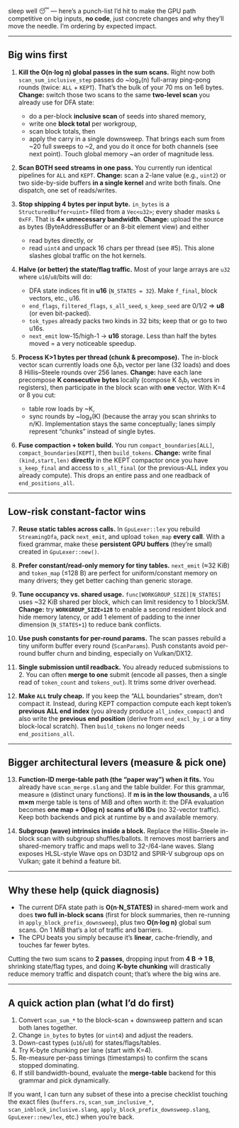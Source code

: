 sleep well 😴 — here’s a punch-list I’d hit to make the GPU path competitive on big inputs, **no code**, just concrete changes and why they’ll move the needle. I’m ordering by expected impact.

---

## Big wins first

1. **Kill the O(n·log n) global passes in the sum scans.**
   Right now both `scan_sum_inclusive_step` passes do \~log₂(n) full-array ping-pong rounds (twice: `ALL` + `KEPT`). That’s the bulk of your 70 ms on 1e6 bytes.
   **Change:** switch those two scans to the same **two-level scan** you already use for DFA state:

   * do a per-block **inclusive scan** of seeds into shared memory,
   * write one **block total** per workgroup,
   * scan block totals, then
   * apply the carry in a single downsweep.
     That brings each sum from \~20 full sweeps to \~2, and you do it once for both channels (see next point). Touch global memory \~an order of magnitude less.

2. **Scan BOTH seed streams in one pass.**
   You currently run identical pipelines for `ALL` and `KEPT`.
   **Change:** scan a 2-lane value (e.g., `uint2`) or two side-by-side buffers **in a single kernel** and write both finals. One dispatch, one set of reads/writes.

3. **Stop shipping 4 bytes per input byte.**
   `in_bytes` is a `StructuredBuffer<uint>` filled from a `Vec<u32>`; every shader masks `& 0xFF`. That is **4× unnecessary bandwidth**.
   **Change:** upload the source as bytes (ByteAddressBuffer or an 8-bit element view) and either

   * read bytes directly, or
   * read `uint4` and unpack 16 chars per thread (see #5).
     This alone slashes global traffic on the hot kernels.

4. **Halve (or better) the state/flag traffic.**
   Most of your large arrays are `u32` where `u16`/`u8`/bits will do:

   * DFA state indices fit in **u16** (`N_STATES = 32`). Make `f_final`, block vectors, etc., u16.
   * `end_flags`, `filtered_flags`, `s_all_seed`, `s_keep_seed` are 0/1/2 ⇒ **u8** (or even bit-packed).
   * `tok_types` already packs two kinds in 32 bits; keep that or go to two u16s.
   * `next_emit` low-15/high-1 → **u16** storage.
     Less than half the bytes moved = a very noticeable speedup.

5. **Process K>1 bytes per thread (chunk & precompose).**
   The in-block vector scan currently loads one δ₍b₎ vector per lane (32 loads) and does 8 Hillis–Steele rounds over 256 lanes.
   **Change:** have each lane precompose **K consecutive bytes** locally (compose K δ₍b₎ vectors in registers), then participate in the block scan with **one** vector. With K=4 or 8 you cut:

   * table row loads by \~K,
   * sync rounds by \~log₂(K) (because the array you scan shrinks to n/K).
     Implementation stays the same conceptually; lanes simply represent “chunks” instead of single bytes.

6. **Fuse compaction + token build.**
   You run `compact_boundaries[ALL]`, `compact_boundaries[KEPT]`, then `build_tokens`.
   **Change:** write final `(kind,start,len)` **directly** in the KEPT compactor once you have `s_keep_final` and access to `s_all_final` (or the previous-ALL index you already compute). This drops an entire pass and one readback of `end_positions_all`.

---

## Low-risk constant-factor wins

7. **Reuse static tables across calls.**
   In `GpuLexer::lex` you rebuild `StreamingDfa`, pack `next_emit`, and upload `token_map` **every call**. With a fixed grammar, make these **persistent GPU buffers** (they’re small) created in `GpuLexer::new()`.

8. **Prefer constant/read-only memory for tiny tables.**
   `next_emit` (≈32 KiB) and `token_map` (≤128 B) are perfect for uniform/constant memory on many drivers; they get better caching than generic storage.

9. **Tune occupancy vs. shared usage.**
   `func[WORKGROUP_SIZE][N_STATES]` uses \~32 KiB shared per block, which can limit residency to 1 block/SM.
   **Change:** try **`WORKGROUP_SIZE=128`** to enable a second resident block and hide memory latency, or add 1 element of padding to the inner dimension (`N_STATES+1`) to reduce bank conflicts.

10. **Use push constants for per-round params.**
    The scan passes rebuild a tiny uniform buffer every round (`ScanParams`). Push constants avoid per-round buffer churn and binding, especially on Vulkan/DX12.

11. **Single submission until readback.**
    You already reduced submissions to 2. You can often **merge to one** submit (encode all passes, then a single read of `token_count` and `tokens_out`). It trims some driver overhead.

12. **Make `ALL` truly cheap.**
    If you keep the “ALL boundaries” stream, don’t compact it. Instead, during KEPT compaction compute each kept token’s **previous ALL end index** (you already produce `all_index_compact`) and also write the **previous end position** (derive from `end_excl_by_i` or a tiny block-local scratch). Then `build_tokens` no longer needs `end_positions_all`.

---

## Bigger architectural levers (measure & pick one)

13. **Function-ID merge-table path (the “paper way”) when it fits.**
    You already have `scan_merge.slang` and the table builder. For this grammar, measure `m` (distinct unary functions). If **m is in the low thousands**, a u16 **m×m** merge table is tens of MiB and often worth it: the DFA evaluation becomes **one map + O(log n) scans of u16 IDs** (no 32-vector traffic). Keep both backends and pick at runtime by `m` and available memory.

14. **Subgroup (wave) intrinsics inside a block.**
    Replace the Hillis–Steele in-block scan with subgroup shuffles/ballots. It removes most barriers and shared-memory traffic and maps well to 32-/64-lane waves. Slang exposes HLSL-style Wave ops on D3D12 and SPIR-V subgroup ops on Vulkan; gate it behind a feature bit.

---

## Why these help (quick diagnosis)

* The current DFA state path is **O(n·N\_STATES)** in shared-mem work and does **two full in-block scans** (first for block summaries, then re-running in `apply_block_prefix_downsweep`), plus two **O(n·log n)** global sum scans. On 1 MiB that’s a lot of traffic and barriers.
* The CPU beats you simply because it’s **linear**, cache-friendly, and touches far fewer bytes.

Cutting the two sum scans to **2 passes**, dropping input from **4 B → 1 B**, shrinking state/flag types, and doing **K-byte chunking** will drastically reduce memory traffic and dispatch count; that’s where the big wins are.

---

## A quick action plan (what I’d do first)

1. Convert `scan_sum_*` to the block-scan + downsweep pattern and scan both lanes together.
2. Change `in_bytes` to bytes (or `uint4`) and adjust the readers.
3. Down-cast types (`u16`/`u8`) for states/flags/tables.
4. Try K-byte chunking per lane (start with K=4).
5. Re-measure per-pass timings (timestamps) to confirm the scans stopped dominating.
6. If still bandwidth-bound, evaluate the **merge-table** backend for this grammar and pick dynamically.

If you want, I can turn any subset of these into a precise checklist touching the exact files (`buffers.rs`, `scan_sum_inclusive_*`, `scan_inblock_inclusive.slang`, `apply_block_prefix_downsweep.slang`, `GpuLexer::new/lex`, etc.) when you’re back.
